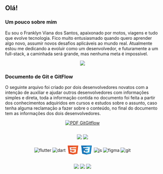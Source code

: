 ## Olá!

### Um pouco sobre mim

Eu sou o Franklyn Viana dos Santos, apaixonado por motos, viagens e tudo que evolve tecnologia. Fico muito entusiasmado quando quero aprender algo novo, assumir novos desafios aplicáveis ao mundo real. Atualmente estou me dedicando a evoluir como um desenvolvedor, e futuramente a um full-stack, a caminhada será grande, mas nenhuma meta é impossível.

<div align="center"><img width="550" src="https://user-images.githubusercontent.com/70382532/138322189-2db8df52-9dcb-40a0-88a8-c365466bd33d.gif"/></div>

### Documento de Git e GitFlow

O seguinte arquivo foi criado por dois desenvolvedores novatos com a intenção de auxiliar e ajudar outros desenvolvedores com informações simples e direta, toda a informação contida no documento foi feita a partir dos conhecimentos adquiridos em cursos e estudos sobre o assunto, caso tenha alguma reclamação a fazer sobre o conteúdo, no final do documento tem as informações dos dois desenvolvedores.

<div align="center">
<a href="https://drive.google.com/file/d/1un-aECBSbpnRB5Y7ZOviD_PFk10mA0CL/view?usp=drive_link" target="_blank" rel="noopener noreferrer">
<img src="https://img.shields.io/badge/PDF-GitGitflow-yellow" alt="PDF GitGitflow">
</a>
</div>

##

<div style="display: inline_block; gap: 20px" align="center">
  <img height="170em" src="https://github-readme-stats.vercel.app/api?username=thak1996&show_icons=true&theme=chartreuse-dark&include_all_commits=true&count_private=true&show=prs_merged&locale=pt-br"/> 
  <!-- <img height="170em" src="https://github-readme-stats.vercel.app/api/top-langs/?username=thak1996&layout=compact&langs_count=7&theme=midnight-purple"/> -->
  <img height="170em" src="https://github-readme-stats.vercel.app/api/top-langs/?username=thak1996&layout=compact&theme=chartreuse-dark&hide_progress=true&locale=pt-br$langs_count=10"/>
</div>

<br>
<div style="display: inline_block"  align="center">
  <img align="center" alt="flutter" height="30" width="40" src="https://cdn.jsdelivr.net/gh/devicons/devicon/icons/flutter/flutter-original.svg">
  <img align="center" alt="dart" height="30" width="40" src="https://cdn.jsdelivr.net/gh/devicons/devicon/icons/dart/dart-original.svg">
  <img align="center" alt="HTML" height="30" width="40" src="https://raw.githubusercontent.com/devicons/devicon/master/icons/html5/html5-original.svg">
  <img align="center" alt="CSS" height="30" width="40" src="https://raw.githubusercontent.com/devicons/devicon/master/icons/css3/css3-original.svg">
  <img align="center" alt="js" height="30" width="40" src="https://cdn.jsdelivr.net/gh/devicons/devicon/icons/javascript/javascript-original.svg">
  <img align="center" alt="figma" height="30" width="40" src="https://cdn.jsdelivr.net/gh/devicons/devicon/icons/figma/figma-original.svg">
  <img align="center" alt="git" height="30" width="40" src="https://cdn.jsdelivr.net/gh/devicons/devicon/icons/git/git-original.svg">
</div>

##

<div align="center">

<!-- ![Snake animation](https://github.com/thak1996/thak1996/blob/output/github-contribution-grid-snake.svg) -->

<a href = "mailto:franklyn_vs_@hotmail.com" target="_blank"><img src="https://img.shields.io/badge/Microsoft_Outlook-0078D4?style=for-the-badge&logo=microsoft-outlook&logoColor=white"></a>
<a href="https://www.linkedin.com/in/franklyn-v-santos/" target="_blank"><img src="https://img.shields.io/badge/LinkedIn-0077B5?style=for-the-badge&logo=linkedin&logoColor=white"></a>
<a href="https://t.me/thak1996" target="_blank"><img src="https://img.shields.io/badge/Telegram-2CA5E0?style=for-the-badge&logo=telegram&logoColor=white" target="_blank"></a>

</div>
